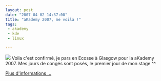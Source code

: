 ```yaml
---
layout: post
date: "2007-04-02 14:37:00"
title: "aKademy 2007, me voila !"
tags:
 - akademy
 - kde
 - linux

---
```


![](/images/60px-KDE_logo.svg.png) Voila c'est confirmé, je pars en Ecosse à Glasgow pour la aKademy 2007. Mes jours de congés sont posés, le premier jour de mon stage ^^

[Plus d'informations ...](http://akademy.kde.org/)
